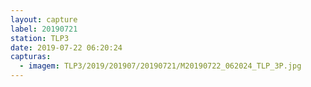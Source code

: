 ```yaml
---
layout: capture
label: 20190721
station: TLP3
date: 2019-07-22 06:20:24
capturas:
  - imagem: TLP3/2019/201907/20190721/M20190722_062024_TLP_3P.jpg
---
```

